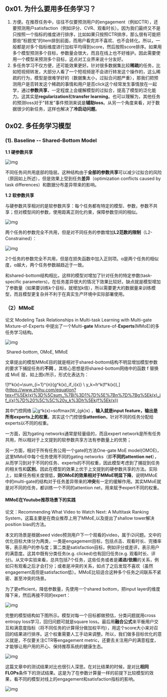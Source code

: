 ## 0x01. 为什么要用多任务学习？

1. 方便。在推荐任务中，往往不仅要预测用户的engagement（例如CTR），还要预测用户satisfaction（例如评分、CVR、观看时长）。因为我们最终又不是只按照一个指标的维度进行排序，比如如果只按照CTR排序，那么很有可能把那些”标题党“的item排到前面，而用户看完并不喜欢、也不会转化。所以，一般都是对多个指标维度进行加权平均得到score，然后按照score排序。如果用多个模型预测多个目标，参数量会很大，而且在线上也不好维护。因此需要使用一个模型来预测多个目标，这点对工业界来说十分友好。
2. 多任务学习不仅方便，还可能效果更好。针对很多数据集比较**稀疏**的任务，比如短视频转发，大部分人看了一个短视频是不会进行转发这个操作的，这么稀疏的行为，模型是很难学好的（数据集太小，过拟合问题严重），那我们把预测用户是否转发这个稀疏的事情和用户是否click这个经常发生事情放在一起学，通过**参数共享**，一定程度上会缓解模型的过拟合，提高了模型的泛化能力。这其实是**regularization**和**transfer learning**。也可以理解为，其他任务的预测loss对于"转发"事件预测来说是**辅助loss**。从另一个角度来看，对于数据很少的新任务，这样也解决了**冷启动问题**。



## 0x02. 多任务学习模型

### (1). Baseline -- Shared-Bottom Model

**1.1 硬参数共享**

![img](https://pic2.zhimg.com/v2-b6ea5e033525fe64a38efcb14335df29_b.png)

不同任务间共用底部的隐层。这种结构由于**全部的参数共享**可以减少过拟合的风险（原因如上所述），但是效果上受到任务**差异**（optimization conflicts caused by task differences）和数据分布差异带来的影响。

**1.2 软参数共享**

与硬参数共享相对的是软参数共享：每个任务都有特定的模型、参数，参数不共享；但对模型间的参数，使用距离正则化约束，保障参数空间的相似。

![img](https://pic2.zhimg.com/v2-d178f6657ce02686f15db3e7d6d0d18d_b.png)

两个任务的参数完全不共用，但是对不同任务的参数增加**L2范数的限制**（L2-Constrained）：

![img](https://pic4.zhimg.com/v2-91eef8071734d988f612d78d18e7f50b_b.png)

2个任务的参数完全不共用，但是在损失函数中加入正则项。α是两个任务的相似度，α越大，两个任务参数越趋近于一致。

和shared-bottom结构相比，这样的模型对增加了针对任务的特定参数(task-specific parameters)，在任务差异很大的情况下效果比较好。缺点就是模型增加了参数量（如果要训练k个目标，就增加k倍），所以需要更大的数据量来训练模型，而且模型更复杂并不利于在真实生产环境中实际部署使用。

### （2）MMoE

论文 Modeling Task Relationships in Multi-task Learning with Multi-gate Mixture-of-Experts 中提出了一个Multi-**gate** Mixture-of-**Experts**(MMoE)的多任务学习结构。

![img](https://pic4.zhimg.com/v2-1650f6ad8f96230f662483100abb4c17_b.png)

​                                                                   Shared-bottom, OMoE, MMoE

文章提出的模型MMoE目的就是相对于shared-bottom结构不明显增加模型参数 的要求下捕捉任务的**不同** 。其核心思想是将shared-bottom网络中的函数 f 替换成 MoE 层，如上图c所示，形式化表达为：

![f^k(x)=\sum_{i=1}^{n}{g^k(x)_if_i(x)} \\ y_k=h^k(f^k(x)),](https://www.zhihu.com/equation?tex=f%5Ek(x)%3D%5Csum_%7Bi%3D1%7D%5E%7Bn%7D%7Bg%5Ek(x)_if_i(x)%7D%20%5C%5C%20y_k%3Dh%5Ek(f%5Ek(x))

其中门控网络 ![g^k(x)=softmax(W_{gk}x)](https://www.zhihu.com/equation?tex=g%5Ek(x)%3Dsoftmax(W_%7Bgk%7Dx)) ，**输入就是input feature，输出是所有experts上的权重**。其实这个门控很像**attention**，针对不同的任务分配给experts以不同的权重。

一方面，因为gating networks通常是轻量级的，而且expert network是所有任务共用，所以相对于上文提到的软参数共享方法有参数量上的优势；

另一方面，相对于所有任务公用一个gate的方法One-gate MoE model(OMOE)，这里MMoE中每个任务使用不同的gating networks（即**不同的attention net**），从而学习到对于不同的任务、experts的不同权重，因此模型考虑到了捕捉到任务的相关性和**区别**。因此在模型的效果上优于上文提到的硬参数共享的方法。实际上，如果任务相关度很低，**则OMoE的效果相对于MMoE明显下降**，说明MMoE中的multi-gate的结构对于任务差异带来的**冲突**有一定的缓解作用。其实MMoE就是对不同的任务，都训练一个不同的attention net，用来赋予expert不同的权重。

#### MMoE在Youtube推荐场景下的实践

论文：Recommending What Video to Watch Next: A Multitask Ranking System，这篇主要是在商业推荐上用了MMoE,以及提出了shallow tower解决position bias的方法。

本文的场景是根据seed video预测用户下一个观看的video，属于i2i问题。文中的优化目标大体分为两类，一类是engagement目标，包括点击、观看时长、完播率等，表示用户的参与度；第二类是satisfaction目标，例如评分或差评，表示用户的满意度。这其中既有分类任务(e.g. clicked)也有回归任务(e.g. 观看时长、评分)。从文中实验来看，总共包括7个任务，这些任务或者是**递进/依赖**的关系，例如只有观看之后才会打分；或者是冲突的关系，如点了之后发现不喜欢（虽然engagement高但是satisfaction低）。MMoE比较适合这种多个任务之间联系不紧密、甚至冲突的场景。

为了更efficient，降低参数量，先使用一个shared bottom，把input layer的维度降下来，然后再接不同的expert：

![img](https://pic2.zhimg.com/80/v2-1c20cf82cbcb0afc6e1c10d03ec988bd_1440w.png)

完整的模型结构如下图所示。模型对每一个目标都做预估，分类问题就用cross entropy loss学习，回归问题可就是square loss。最后用**融合公式**来平衡用户交互和满意度指标（将不同任务的计算得分做加权平均），用这个score大小来对召回的结果进行排序。这个权重需要人工手动来调整。所以，我们做多目标优化的意义就是，不仅要关注CTR等engagement metric，还要去关注用户的满意程度，才能够让用户用的开心、保持推荐系统的健康生态。

![img](https://pic3.zhimg.com/v2-5d3b129af147908228b87f7a21f2295e_b.png)

这篇文章中的测试结果对比也很引人深思。在对比结果的时候，是对比**相同FLOPs**条件下的测试结果。这是为了在参数计算量一样的前提下比较模型的效果，看不同的模型对线上的engagement和satisfaction指标的影响。

![img](https://pic2.zhimg.com/80/v2-506d70a55e070ee7c3253ffd23a5f21d_1440w.png)


